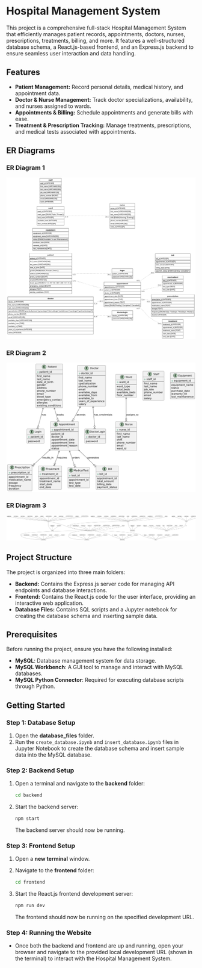 # Hospital Management System

This project is a comprehensive full-stack Hospital Management System that efficiently manages patient records, appointments, doctors, nurses, prescriptions, treatments, billing, and more. It features a well-structured database schema, a React.js-based frontend, and an Express.js backend to ensure seamless user interaction and data handling.

## Features

- **Patient Management:** Record personal details, medical history, and appointment data.
- **Doctor & Nurse Management:** Track doctor specializations, availability, and nurses assigned to wards.
- **Appointments & Billing:** Schedule appointments and generate bills with ease.
- **Treatment & Prescription Tracking:** Manage treatments, prescriptions, and medical tests associated with appointments.

## ER Diagrams

### ER Diagram 1
![ER1](database_files/ER_Diagrams/er_diagram.png)

### ER Diagram 2
![ER2](database_files/ER_Diagrams/er_diagram_2.png)

### ER Diagram 3
![ER3](database_files/ER_Diagrams/er_diagram_3.png)

## Project Structure

The project is organized into three main folders:

- **Backend:** Contains the Express.js server code for managing API endpoints and database interactions.
- **Frontend:** Contains the React.js code for the user interface, providing an interactive web application.
- **Database Files:** Contains SQL scripts and a Jupyter notebook for creating the database schema and inserting sample data.

## Prerequisites

Before running the project, ensure you have the following installed:

- **MySQL**: Database management system for data storage.
- **MySQL Workbench**: A GUI tool to manage and interact with MySQL databases.
- **MySQL Python Connector**: Required for executing database scripts through Python.

## Getting Started

### Step 1: Database Setup

1. Open the **database_files** folder.
2. Run the `create_database.ipynb` and `insert_database.ipynb` files in Jupyter Notebook to create the database schema and insert sample data into the MySQL database.

### Step 2: Backend Setup

1. Open a terminal and navigate to the **backend** folder:

   ```bash
   cd backend
   ```

2. Start the backend server:

   ```bash
   npm start
   ```

   The backend server should now be running.

### Step 3: Frontend Setup

1. Open a **new terminal** window.
2. Navigate to the **frontend** folder:

   ```bash
   cd frontend
   ```

3. Start the React.js frontend development server:

   ```bash
   npm run dev
   ```

   The frontend should now be running on the specified development URL.

### Step 4: Running the Website

- Once both the backend and frontend are up and running, open your browser and navigate to the provided local development URL (shown in the terminal) to interact with the Hospital Management System.
